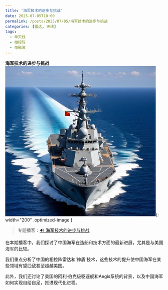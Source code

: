 ```yaml
---
title: '海军技术的进步与挑战'
date: 2025-07-05T10:00
permalink: /posts/2025/07/05/海军技术的进步与挑战
categories: [雷达, 天线]
tags:
  - 单天线
  - 相控阵
  - 电磁波 
---
```


**海军技术的进步与挑战**  
![舰船](/images/posts/舰船.jpeg){: width="200" .optimized-image }


> 专题播客：[🔊 海军技术的进步与挑战](https://monica.im/ai-podcast/share?id=837d4bbe-45c9-48a3-8dae-9290b7308d5f)

在本期播客中，我们探讨了中国海军在造船和技术方面的最新进展，尤其是与美国海军的比较。

我们重点分析了中国的相控阵雷达和‘神盾’技术，这些技术的提升使中国海军在某些领域有望匹敌甚至超越美国。

此外，我们还讨论了美国的阿利·伯克级驱逐舰和Aegis系统的背景，以及中国海军如何实现自给自足，推进现代化进程。